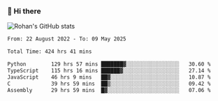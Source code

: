 ### 👋 Hi there 

<!--
**rohznmdev/rohznmdev** is a ✨ _special_ ✨ repository because its `README.md` (this file) appears on your GitHub profile.

Here are some ideas to get you started:

- 🔭 I’m currently working on ...
- 🌱 I’m currently learning Ruby and Ruby on Rails
- 👯 I’m looking to collaborate on ...
- 🤔 I’m looking for help with ...
- 💬 Ask me about ...
- 📫 How to reach me: ...
- 😄 Pronouns: ...
- ⚡ Fun fact: ...
-->
![Rohan's GitHub stats](https://github-readme-stats.vercel.app/api?username=rohznmdev&theme=dark&show_icons=true)

<!--START_SECTION:waka-->

```txt
From: 22 August 2022 - To: 09 May 2025

Total Time: 424 hrs 41 mins

Python        129 hrs 57 mins ███████▓░░░░░░░░░░░░░░░░░   30.60 %
TypeScript    115 hrs 16 mins ██████▓░░░░░░░░░░░░░░░░░░   27.14 %
JavaScript    46 hrs 9 mins   ██▓░░░░░░░░░░░░░░░░░░░░░░   10.87 %
C             39 hrs 59 mins  ██▒░░░░░░░░░░░░░░░░░░░░░░   09.42 %
Assembly      29 hrs 59 mins  █▓░░░░░░░░░░░░░░░░░░░░░░░   07.06 %
```

<!--END_SECTION:waka-->
